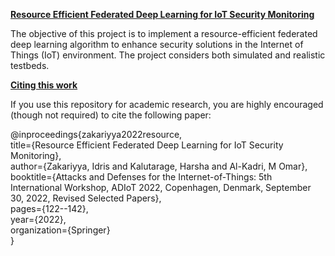 <ins>**Resource Efficient Federated Deep Learning for IoT Security Monitoring**</ins>

The objective of this project is to implement a resource-efficient federated deep learning algorithm to enhance security solutions in the Internet of Things (IoT) environment. The project considers both simulated and realistic testbeds.

<ins>**Citing this work**</ins>

If you use this repository for academic research, you are highly encouraged (though not required) to cite the following paper:

@inproceedings{zakariyya2022resource, <br />
  title={Resource Efficient Federated Deep Learning for IoT Security Monitoring}, <br />
  author={Zakariyya, Idris and Kalutarage, Harsha and Al-Kadri, M Omar}, <br />
  booktitle={Attacks and Defenses for the Internet-of-Things: 5th International Workshop, ADIoT 2022, Copenhagen, Denmark, September 30, 2022, Revised Selected Papers}, <br />
  pages={122--142}, <br />
  year={2022}, <br />
  organization={Springer} <br />
}




